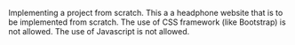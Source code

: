 Implementing a project from scratch.
This a a headphone website that is to be implemented from scratch.
The use of CSS framework (like Bootstrap) is not allowed.
The use of Javascript is not allowed.